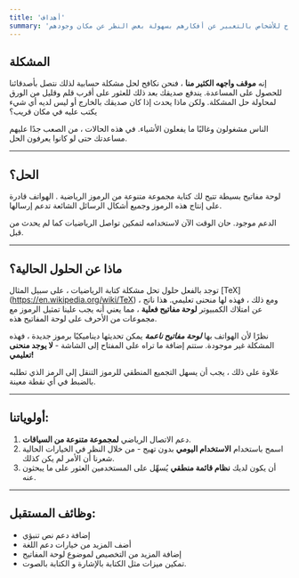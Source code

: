 ```yaml
---
title: 'أهداف'
summary: 'يمكن أن تكون الرياضيات صعبة بما يكفي دون التحدي الإضافي لكيفية إرسالها. تهدف لوحة المفاتيح الرياضية الخاصة بنا إلى السماح للأشخاص بالتعبير عن أفكارهم بسهولة بغض النظر عن مكان وجودهم.'
---
```


## المشكلة

إنه **موقف واجهه الكثير منا** ، فنحن نكافح لحل مشكلة حسابية لذلك نتصل بأصدقائنا للحصول على المساعدة. يندفع صديقك بعد ذلك للعثور على أقرب قلم وقليل من الورق لمحاولة حل المشكلة. ولكن ماذا يحدث إذا كان صديقك بالخارج أو ليس لديه أي شيء يكتب عليه في مكان قريب؟

الناس مشغولون وغالبًا ما يفعلون الأشياء. في هذه الحالات ، من الصعب جدًا عليهم مساعدتك حتى لو كانوا يعرفون الحل.

---

## الحل؟

لوحة مفاتيح بسيطة تتيح لك كتابة مجموعة متنوعة من الرموز الرياضية . الهواتف قادرة على إنتاج هذه الرموز وجميع أشكال الرسائل الشائعة تدعم إرسالها.

الدعم موجود. حان الوقت الآن لاستخدامه لتمكين تواصل الرياضيات كما لم يحدث من قبل.

---

## ماذا عن الحلول الحالية؟

توجد بالفعل حلول تحل مشكلة كتابة الرياضيات ، على سبيل المثال [TeX] (https://en.wikipedia.org/wiki/TeX) ، ومع ذلك ، فهذه لها منحنى تعليمي. هذا ناتج عن امتلاك الكمبيوتر **لوحة مفاتيح فعلية** ، مما يعني أنه يجب علينا تمثيل الرموز مع مجموعات من الأحرف على لوحة المفاتيح هذه.

نظرًا لأن الهواتف بها **_لوحة مفاتيح ناعمة_** يمكن تحديثها ديناميكيًا برموز جديدة ، فهذه المشكلة غير موجودة. ستتم إضافة ما تراه على المفتاح إلى الشاشة - **لا يوجد منحنى تعليمي!**

علاوة على ذلك ، يجب أن يسهل التجميع المنطقي للرموز التنقل إلى الرمز الذي تطلبه بالضبط في أي نقطة معينة.

---

## أولوياتنا:

1. دعم الاتصال الرياضي **لمجموعة متنوعة من السياقات**.
2. اسمح باستخدام **الاستخدام اليومي** بدون تهيج - من خلال النظر في الخيارات الحالية شعرنا أن الأمر لم يكن كذلك.
3. أن يكون لديك **نظام قائمة منطقي** يُسهِّل على المستخدمين العثور على ما يبحثون عنه.

---

## وظائف المستقبل:

- إضافة دعم نص تنبؤي
- أضف المزيد من خيارات دعم اللغة
- إضافة المزيد من التخصيص لموضوع لوحة المفاتيح
- تمكين ميزات مثل الكتابة بالإشارة و الكتابة بالصوت.
